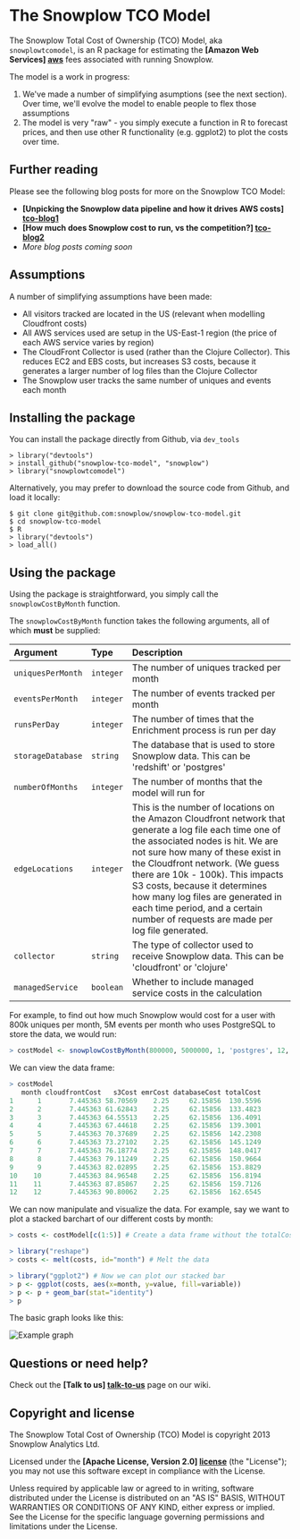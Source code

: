 # The Snowplow TCO Model 

The Snowplow Total Cost of Ownership (TCO) Model, aka `snowplowtcomodel`, is an R package for estimating the **[Amazon Web Services] [aws]** fees associated with running Snowplow.

The model is a work in progress: 

1. We've made a number of simplifying asumptions (see the next section). Over time, we'll evolve the model to enable people to flex those assumptions
2. The model is very "raw" - you simply execute a function in R to forecast prices, and then use other R functionality (e.g. ggplot2) to plot the costs over time.

## Further reading

Please see the following blog posts for more on the Snowplow TCO Model:

* **[Unpicking the Snowplow data pipeline and how it drives AWS costs] [tco-blog1]**
* **[How much does Snowplow cost to run, vs the competition?] [tco-blog2]**
* _More blog posts coming soon_

## Assumptions

A number of simplifying assumptions have been made:

* All visitors tracked are located in the US (relevant when modelling Cloudfront costs)
* All AWS services used are setup in the US-East-1 region (the price of each AWS service varies by region)
* The CloudFront Collector is used (rather than the Clojure Collector). This reduces EC2 and EBS costs, but increases S3 costs, because it generates a larger number of log files than the Clojure Collector
* The Snowplow user tracks the same number of uniques and events each month

## Installing the package

You can install the package directly from Github, via `dev_tools`

	> library("devtools")
	> install_github("snowplow-tco-model", "snowplow")
	> library("snowplowtcomodel")

Alternatively, you may prefer to download the source code from Github, and load it locally:

	$ git clone git@github.com:snowplow/snowplow-tco-model.git
	$ cd snowplow-tco-model
	$ R
	> library("devtools")
	> load_all()


## Using the package

Using the package is straightforward, you simply call the `snowplowCostByMonth` function. 

The `snowplowCostByMonth` function takes the following arguments, all of which **must** be supplied:

| Argument          | Type      | Description                                      |
|:------------------|:----------|:-------------------------------------------------|
| `uniquesPerMonth` | `integer` | The number of uniques tracked per month          |
| `eventsPerMonth`  | `integer` | The number of events tracked per month           |
| `runsPerDay`      | `integer` | The number of times that the Enrichment process is run per day |
| `storageDatabase` | `string`  | The database that is used to store Snowplow data. This can be 'redshift' or 'postgres' |
| `numberOfMonths`  | `integer` | The number of months that the model will run for |
| `edgeLocations`   | `integer` | This is the number of locations on the Amazon Cloudfront network that generate a log file each time one of the associated nodes is hit. We are not sure how many of these exist in the Cloudfront network. (We guess there are 10k - 100k). This impacts S3 costs, because it determines how many log files are generated in each time period, and a certain number of requests are made per log file generated. |
| `collector`       | `string`  | The type of collector used to receive Snowplow data. This can be 'cloudfront' or 'clojure' |
| `managedService`  | `boolean` | Whether to include managed service costs in the calculation |

For example, to find out how much Snowplow would cost for a user with 800k uniques per month, 5M events per month who uses PostgreSQL to store the data, we would run:

```r
> costModel <- snowplowCostByMonth(800000, 5000000, 1, 'postgres', 12, 10000)
```

We can view the data frame:

```r
> costModel
   month cloudfrontCost   s3Cost emrCost databaseCost totalCost
1      1       7.445363 58.70569    2.25     62.15856  130.5596
2      2       7.445363 61.62843    2.25     62.15856  133.4823
3      3       7.445363 64.55513    2.25     62.15856  136.4091
4      4       7.445363 67.44618    2.25     62.15856  139.3001
5      5       7.445363 70.37689    2.25     62.15856  142.2308
6      6       7.445363 73.27102    2.25     62.15856  145.1249
7      7       7.445363 76.18774    2.25     62.15856  148.0417
8      8       7.445363 79.11249    2.25     62.15856  150.9664
9      9       7.445363 82.02895    2.25     62.15856  153.8829
10    10       7.445363 84.96548    2.25     62.15856  156.8194
11    11       7.445363 87.85867    2.25     62.15856  159.7126
12    12       7.445363 90.80062    2.25     62.15856  162.6545
```

We can now manipulate and visualize the data. For example, say we want to plot a stacked barchart of our different costs by month:

```r	
> costs <- costModel[c(1:5)] # Create a data frame without the totalCost field

> library("reshape")
> costs <- melt(costs, id="month") # Melt the data

> library("ggplot2") # Now we can plot our stacked bar
> p <- ggplot(costs, aes(x=month, y=value, fill=variable))
> p <- p + geom_bar(stat="identity")
> p
```

The basic graph looks like this:

![Example graph](example-visualization.png)

## Questions or need help?

Check out the **[Talk to us] [talk-to-us]** page on our wiki.

## Copyright and license

The Snowplow Total Cost of Ownership (TCO) Model is
copyright 2013 Snowplow Analytics Ltd.

Licensed under the **[Apache License, Version 2.0] [license]** (the "License");
you may not use this software except in compliance with the License.

Unless required by applicable law or agreed to in writing, software
distributed under the License is distributed on an "AS IS" BASIS,
WITHOUT WARRANTIES OR CONDITIONS OF ANY KIND, either express or implied.
See the License for the specific language governing permissions and
limitations under the License.

[aws]: http://aws.amazon.com/

[tco-blog1]: http://snowplowanalytics.com/blog/2013/07/09/understanding-how-different-parts-of-the-Snowplow-data-pipeline-drive-AWS-costs/
[tco-blog2]: http://snowplowanalytics.com/blog/2013/09/27/how-much-does-snowplow-cost-to-run/

[talk-to-us]: https://github.com/snowplow/snowplow/wiki/Talk-to-us
[license]: http://www.apache.org/licenses/LICENSE-2.0
